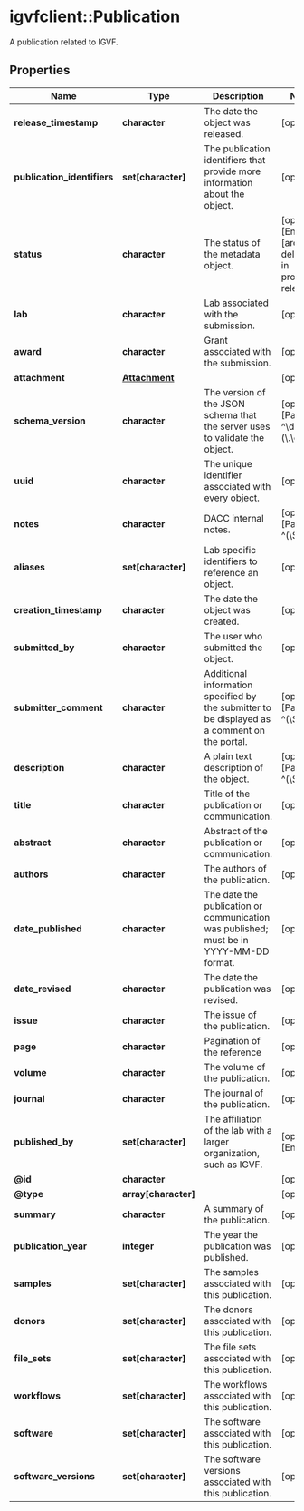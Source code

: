 # igvfclient::Publication

A publication related to IGVF.

## Properties
Name | Type | Description | Notes
------------ | ------------- | ------------- | -------------
**release_timestamp** | **character** | The date the object was released. | [optional] 
**publication_identifiers** | **set[character]** | The publication identifiers that provide more information about the object. | [optional] 
**status** | **character** | The status of the metadata object. | [optional] [Enum: [archived, deleted, in progress, released]] 
**lab** | **character** | Lab associated with the submission. | [optional] 
**award** | **character** | Grant associated with the submission. | [optional] 
**attachment** | [**Attachment**](Attachment.md) |  | [optional] 
**schema_version** | **character** | The version of the JSON schema that the server uses to validate the object. | [optional] [Pattern: ^\\d+(\\.\\d+)*$] 
**uuid** | **character** | The unique identifier associated with every object. | [optional] 
**notes** | **character** | DACC internal notes. | [optional] [Pattern: ^(\\S+(\\s|\\S)*\\S+|\\S)$] 
**aliases** | **set[character]** | Lab specific identifiers to reference an object. | [optional] 
**creation_timestamp** | **character** | The date the object was created. | [optional] 
**submitted_by** | **character** | The user who submitted the object. | [optional] 
**submitter_comment** | **character** | Additional information specified by the submitter to be displayed as a comment on the portal. | [optional] [Pattern: ^(\\S+(\\s|\\S)*\\S+|\\S)$] 
**description** | **character** | A plain text description of the object. | [optional] [Pattern: ^(\\S+(\\s|\\S)*\\S+|\\S)$] 
**title** | **character** | Title of the publication or communication. | [optional] 
**abstract** | **character** | Abstract of the publication or communication. | [optional] 
**authors** | **character** | The authors of the publication. | [optional] 
**date_published** | **character** | The date the publication or communication was published; must be in YYYY-MM-DD format. | [optional] 
**date_revised** | **character** | The date the publication was revised. | [optional] 
**issue** | **character** | The issue of the publication. | [optional] 
**page** | **character** | Pagination of the reference | [optional] 
**volume** | **character** | The volume of the publication. | [optional] 
**journal** | **character** | The journal of the publication. | [optional] 
**published_by** | **set[character]** | The affiliation of the lab with a larger organization, such as IGVF. | [optional] [Enum: ] 
**@id** | **character** |  | [optional] 
**@type** | **array[character]** |  | [optional] 
**summary** | **character** | A summary of the publication. | [optional] 
**publication_year** | **integer** | The year the publication was published. | [optional] 
**samples** | **set[character]** | The samples associated with this publication. | [optional] 
**donors** | **set[character]** | The donors associated with this publication. | [optional] 
**file_sets** | **set[character]** | The file sets associated with this publication. | [optional] 
**workflows** | **set[character]** | The workflows associated with this publication. | [optional] 
**software** | **set[character]** | The software associated with this publication. | [optional] 
**software_versions** | **set[character]** | The software versions associated with this publication. | [optional] 


